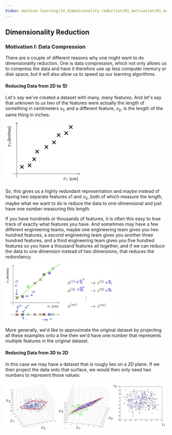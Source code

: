 ```yaml
---
Video: machine-learning/14_dimensionality-reduction/01_motivation/01_motivation-i-data-compression.mp4
---
```


## Dimensionality Reduction

### Motivation I: Data Compression

There are a couple of different reasons why one might want to do dimensionality reduction.  One is data compression, which not only allows us to compress the data and have it therefore use up less computer memory or disk space, but it will also allow us to speed up our learning algorithms.

#### Reducing Data from 2D to 1D

Let's say we've created a dataset with many, many features. And let's say that unknown to us two of the features were actually the length of something in centimeters $x_1$, and a different feature, $x_2$, is the length of the same thing in inches.

<img src="01-motivation-data-compression.assets/image-20210531050501147.png" alt="image-20210531050501147" style="zoom:33%;" />

So, this gives us a highly redundant representation and maybe instead of having two separate features $x1$ and $x_2$, both of which measure the length, maybe what we want to do is reduce the data to one-dimensional and just have one number measuring this length.

If you have hundreds or thousands of features, it is often this easy to lose track of exactly what features you have. And sometimes may have a few different engineering teams, maybe one engineering team gives you two hundred features, a second engineering team gives you another three hundred features, and a third engineering team gives you five hundred features so you have a thousand features all together, and if we can reduce the data to one dimension instead of two dimensions, that reduces the redundancy.

<img src="01-motivation-data-compression.assets/image-20210531052040200.png" alt="image-20210531052040200" style="zoom:33%;" />

More generally, we'd like to approximate the original dataset by projecting all these examples onto a line then we'd have one number that represents multiple features in the original dataset.

#### Reducing Data from 3D to 2D

In this case we may have a dataset that is rougly lies on a 2D plane.  If we then project the data onto that surface, we would then only need two numbers to represent those values:

<img src="01-motivation-data-compression.assets/image-20210531051433858.png" alt="image-20210531051433858" style="zoom:50%;" />
